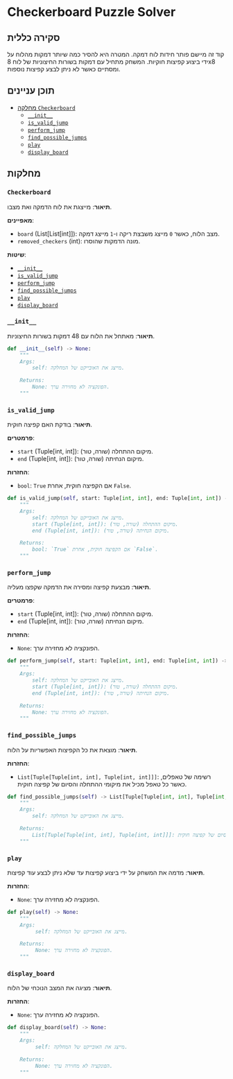 # Checkerboard Puzzle Solver

## סקירה כללית

קוד זה מיישם פותר חידות לוח דמקה. המטרה היא להסיר כמה שיותר דמקות מהלוח על ידי ביצוע קפיצות חוקיות. המשחק מתחיל עם דמקות בשורות החיצוניות של לוח 8x8 ומסתיים כאשר לא ניתן לבצע קפיצות נוספות.

## תוכן עניינים

- [מחלקה `Checkerboard`](#מחלקה-checkerboard)
  - [`__init__`](#__init__)
  - [`is_valid_jump`](#is_valid_jump)
  - [`perform_jump`](#perform_jump)
  - [`find_possible_jumps`](#find_possible_jumps)
  - [`play`](#play)
  - [`display_board`](#display_board)

## מחלקות

### `Checkerboard`

**תיאור**: מייצגת את לוח הדמקה ואת מצבו.

**מאפיינים**:
- `board` (List[List[int]]): מצב הלוח, כאשר `0` מייצג משבצת ריקה ו-`1` מייצג דמקה.
- `removed_checkers` (int): מונה הדמקות שהוסרו.

**שיטות**:
- [`__init__`](#__init__)
- [`is_valid_jump`](#is_valid_jump)
- [`perform_jump`](#perform_jump)
- [`find_possible_jumps`](#find_possible_jumps)
- [`play`](#play)
- [`display_board`](#display_board)

### `__init__`

**תיאור**: מאתחל את הלוח עם 48 דמקות בשורות החיצוניות.

```python
def __init__(self) -> None:
    """
    Args:
        self: מייצג את האובייקט של המחלקה.

    Returns:
        None: הפונקציה לא מחזירה ערך.
    """
```

### `is_valid_jump`

**תיאור**: בודקת האם קפיצה חוקית.

**פרמטרים**:
- `start` (Tuple[int, int]): מיקום ההתחלה (שורה, טור).
- `end` (Tuple[int, int]): מיקום הנחיתה (שורה, טור).

**החזרות**:
- `bool`: `True` אם הקפיצה חוקית, אחרת `False`.

```python
def is_valid_jump(self, start: Tuple[int, int], end: Tuple[int, int]) -> bool:
    """
    Args:
        self: מייצג את האובייקט של המחלקה.
        start (Tuple[int, int]): מיקום ההתחלה (שורה, טור).
        end (Tuple[int, int]): מיקום הנחיתה (שורה, טור).

    Returns:
        bool: `True` אם הקפיצה חוקית, אחרת `False`.
    """
```

### `perform_jump`

**תיאור**: מבצעת קפיצה ומסירה את הדמקה שקפצו מעליה.

**פרמטרים**:
- `start` (Tuple[int, int]): מיקום ההתחלה (שורה, טור).
- `end` (Tuple[int, int]): מיקום הנחיתה (שורה, טור).

**החזרות**:
- `None`: הפונקציה לא מחזירה ערך.

```python
def perform_jump(self, start: Tuple[int, int], end: Tuple[int, int]) -> None:
    """
    Args:
        self: מייצג את האובייקט של המחלקה.
        start (Tuple[int, int]): מיקום ההתחלה (שורה, טור).
        end (Tuple[int, int]): מיקום הנחיתה (שורה, טור).

    Returns:
        None: הפונקציה לא מחזירה ערך.
    """
```

### `find_possible_jumps`

**תיאור**: מוצאת את כל הקפיצות האפשריות על הלוח.

**החזרות**:
- `List[Tuple[Tuple[int, int], Tuple[int, int]]]`: רשימה של טאפלים, כאשר כל טאפל מכיל את מיקומי ההתחלה והסיום של קפיצה חוקית.

```python
def find_possible_jumps(self) -> List[Tuple[Tuple[int, int], Tuple[int, int]]]:
    """
    Args:
        self: מייצג את האובייקט של המחלקה.

    Returns:
        List[Tuple[Tuple[int, int], Tuple[int, int]]]: רשימה של טאפלים, כאשר כל טאפל מכיל את מיקומי ההתחלה והסיום של קפיצה חוקית.
    """
```

### `play`

**תיאור**: מדמה את המשחק על ידי ביצוע קפיצות עד שלא ניתן לבצע עוד קפיצות.

**החזרות**:
- `None`: הפונקציה לא מחזירה ערך.

```python
def play(self) -> None:
    """
    Args:
         self: מייצג את האובייקט של המחלקה.

    Returns:
         None: הפונקציה לא מחזירה ערך.
    """
```

### `display_board`

**תיאור**: מציגה את המצב הנוכחי של הלוח.

**החזרות**:
- `None`: הפונקציה לא מחזירה ערך.

```python
def display_board(self) -> None:
    """
    Args:
         self: מייצג את האובייקט של המחלקה.

    Returns:
         None: הפונקציה לא מחזירה ערך.
    """
```